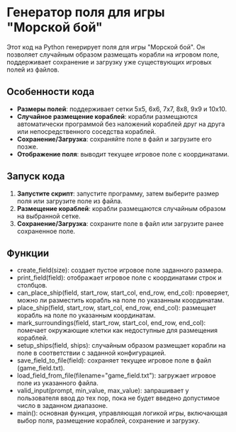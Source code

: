 # Генератор поля для игры "Морской бой"

Этот код на Python генерирует поля для игры "Морской бой". Он позволяет случайным образом размещать корабли на игровом поле, поддерживает сохранение и загрузку уже существующих игровых полей из файлов.

## Особенности кода

- **Размеры полей**: поддерживает сетки 5x5, 6x6, 7x7, 8x8, 9x9 и 10x10.
- **Случайное размещение кораблей**: корабли размещаются автоматически программой без наложений кораблей друг на друга или непосредственного соседства кораблей.
- **Сохранение/Загрузка**: сохраняйте поле в файл и загрузите его позже.
- **Отображение поля**: выводит текущее игровое поле с координатами.

## Запуск кода

1. **Запустите скрипт**: запустите программу, затем выберите размер поля или загрузите поле из файла.
2. **Размещение кораблей**: корабли размещаются случайным образом на выбранной сетке.
3. **Сохранение/Загрузка**: сохраните поле в файл или загрузите ранее сохраненное поле.

## Функции

- create_field(size): создает пустое игровое поле заданного размера.
- print_field(field): отображает игровое поле с координатами строк и столбцов.
- can_place_ship(field, start_row, start_col, end_row, end_col): проверяет, можно ли разместить корабль на поле по указанным координатам.
- place_ship(field, start_row, start_col, end_row, end_col): размещает корабль на поле по указанным координатам.
- mark_surroundings(field, start_row, start_col, end_row, end_col): помечает окружающие клетки как недоступные для размещения кораблей.
- setup_ships(field, ships): случайным образом размещает корабли на поле в соответствии с заданной конфигурацией.
- save_field_to_file(field): сохраняет текущее игровое поле в файл (game_field.txt).
- load_field_from_file(filename="game_field.txt"): загружает игровое поле из указанного файла.
- valid_input(prompt, min_value, max_value): запрашивает у пользователя ввод до тех пор, пока не будет введено допустимое число в заданном диапазоне.
- main(): основная функция, управляющая логикой игры, включающая выбор поля, размещение кораблей, сохранение и загрузку.
